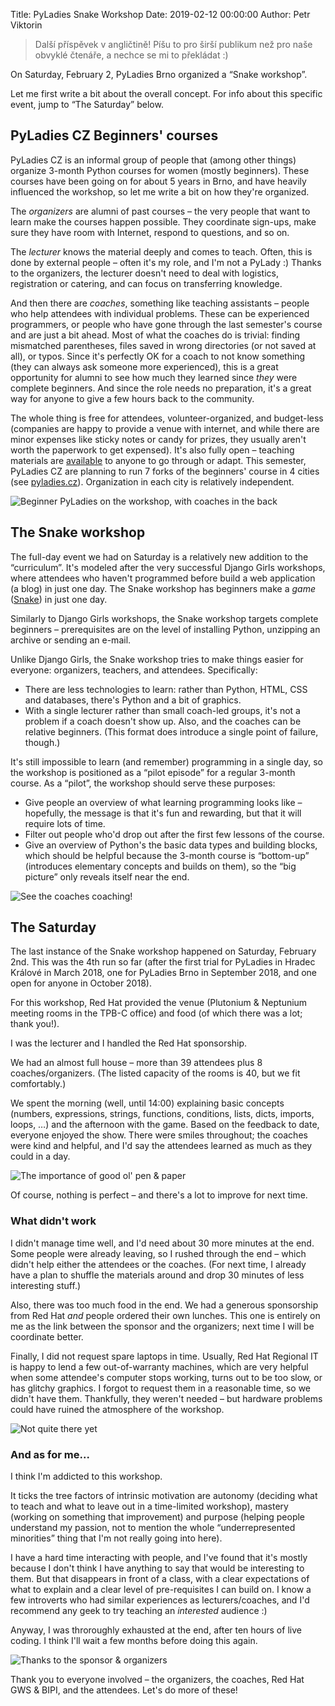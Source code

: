 Title:  PyLadies Snake Workshop
Date: 2019-02-12 00:00:00
Author: Petr Viktorin

> Další příspěvek v angličtině!
> Píšu to pro širší publikum než pro naše obvyklé čtenáře, a nechce se mi to
> překládat :)


On Saturday, February 2, PyLadies Brno organized a “Snake workshop”.

Let me first write a bit about the overall concept.
For info about this specific event, jump to “The Saturday” below.


## PyLadies CZ Beginners' courses

PyLadies CZ is an informal group of people that (among other things) organize
3-month Python courses for women (mostly beginners).
These courses have been going on for about 5 years in Brno, and have heavily
influenced the workshop, so let me write a bit on how they're organized.

The *organizers* are alumni of past courses – the very people that want to
learn make the courses happen possible.
They coordinate sign-ups, make sure they have room with Internet, respond
to questions, and so on.

The *lecturer* knows the material deeply and comes to teach.
Often, this is done by external people – often it's my role,
and I'm not a PyLady :)
Thanks to the organizers, the lecturer doesn't need to deal with logistics,
registration or catering, and can focus on transferring knowledge.

And then there are *coaches*, something like teaching assistants – people who
help attendees with individual problems.
These can be experienced programmers, or people who have gone through
the last semester's course and are just a bit ahead.
Most of what the coaches do is trivial: finding mismatched parentheses,
files saved in wrong directories (or not saved at all), or typos.
Since it's perfectly OK for a coach to not know something (they can always
ask someone more experienced), this is a great opportunity for alumni to
see how much they learned since *they* were complete beginners.
And since the role needs no preparation, it's a great way for anyone to give
a few hours back to the community.

The whole thing is free for attendees, volunteer-organized, and budget-less
(companies are happy to provide a venue with internet, and while there are
minor expenses like sticky notes or candy for prizes, they usually aren't
worth the paperwork to get expensed).
It's also fully open – teaching materials are [available] to anyone to go
through or adapt.
This semester, PyLadies CZ are planning to run 7 forks of the beginners' course
in 4 cities (see [pyladies.cz](https://pyladies.cz/)).
Organization in each city is relatively independent.

[available]: https://naucse.python.cz/course/pyladies/

![Beginner PyLadies on the workshop, with coaches in the back]({filename}/images/snake2019-20190202_084911.jpg)


## The Snake workshop

The full-day event we had on Saturday is a relatively new addition to the
“curriculum”.
It's modeled after the very successful Django Girls workshops, where attendees
who haven't programmed before build a web application (a blog) in just one day.
The Snake workshop has beginners make a *game* ([Snake]) in just one day.

Similarly to Django Girls workshops, the Snake workshop targets complete
beginners – prerequisites are on the level of installing Python, unzipping
an archive or sending an e-mail.

Unlike Django Girls, the Snake workshop tries to make things easier for
everyone: organizers, teachers, and attendees. Specifically:

* There are less technologies to learn: rather than Python, HTML, CSS and
  databases, there's Python and a bit of graphics.
* With a single lecturer rather than small coach-led groups, it's not
  a problem if a coach doesn't show up.
  Also, and the coaches can be relative beginners.
  (This format does introduce a single point of failure, though.)

It's still impossible to learn (and remember) programming in a single day,
so the workshop is positioned as a “pilot episode” for a regular 3-month
course.
As a “pilot”, the workshop should serve these purposes:

* Give people an overview of what learning programming looks like – hopefully,
  the message is that it's fun and rewarding, but that it will require lots
  of time.
* Filter out people who'd drop out after the first few lessons of the course.
* Give an overview of Python's the basic data types and building blocks,
  which should be helpful because the 3-month course is “bottom-up” (introduces
  elementary concepts and builds on them), so the “big picture” only reveals
  itself near the end.

[Snake]: https://en.wikipedia.org/wiki/Snake_(video_game_genre)

![See the coaches coaching!]({filename}/images/snake2019-20190202_152819.jpg)


## The Saturday

The last instance of the Snake workshop happened on Saturday, February 2nd.
This was the 4th run so far (after the first trial for PyLadies in
Hradec Králové in March 2018, one for PyLadies Brno in September
2018, and one open for anyone in October 2018).

For this workshop, Red Hat provided the venue (Plutonium & Neptunium meeting
rooms in the TPB-C office) and food (of which there was a lot; thank you!).

I was the lecturer and I handled the Red Hat sponsorship.

We had an almost full house – more than 39 attendees plus 8
coaches/organizers.
(The listed capacity of the rooms is 40, but we fit comfortably.)

We spent the morning (well, until 14:00) explaining basic concepts (numbers,
expressions, strings, functions, conditions, lists, dicts, imports, loops, …)
and the afternoon with the game.
Based on the feedback to date, everyone enjoyed the show.
There were smiles throughout; the coaches were kind and helpful, and I'd say
the attendees learned as much as they could in a day.

![The importance of good ol' pen & paper]({filename}/images/snake2019-20190202_162002.jpg)

Of course, nothing is perfect – and there's a lot to improve for next time.


### What didn't work

I didn't manage time well, and I'd need about 30 more minutes at the end.
Some people were already leaving, so I rushed through the end – which didn't
help either the attendees or the coaches.
(For next time, I already have a plan to shuffle the materials around and
drop 30 minutes of less interesting stuff.)

Also, there was too much food in the end.
We had a generous sponsorship from Red Hat *and* people ordered their own
lunches.
This one is entirely on me as the link between the sponsor and the organizers;
next time I will be coordinate better.

Finally, I did not request spare laptops in time.
Usually, Red Hat Regional IT is happy to lend a few out-of-warranty machines,
which are very helpful when some attendee's computer stops working, turns
out to be too slow, or has glitchy graphics.
I forgot to request them in a reasonable time, so we didn't have them.
Thankfully, they weren't needed – but hardware problems could have ruined the
atmosphere of the workshop.

![Not quite there yet]({filename}/images/snake2019-20190202_173055.jpg)


### And as for me...

I think I'm addicted to this workshop.

It ticks the tree factors of intrinsic motivation are autonomy (deciding what
to teach and what to leave out in a time-limited workshop),
mastery (working on something that improvement) and purpose (helping
people understand my passion, not to mention the whole “underrepresented
minorities” thing that I'm not really going into here).

I have a hard time interacting with people, and I've found that it's mostly
because I don't think I have anything to say that would be interesting to them.
But that disappears in front of a class, with a clear expectations of what to
explain and a clear level of pre-requisites I can build on.
I know a few introverts who had similar experiences as lecturers/coaches,
and I'd recommend any geek to try teaching an *interested* audience :)

Anyway, I was throroughly exhausted at the end, after ten hours of live coding.
I think I'll wait a few months before doing this again.


![Thanks to the sponsor & organizers]({filename}/images/snake2019-20190202_084946.jpg)

Thank you to everyone involved – the organizers, the coaches,
Red Hat GWS & BIPI, and the attendees.
Let's do more of these!
